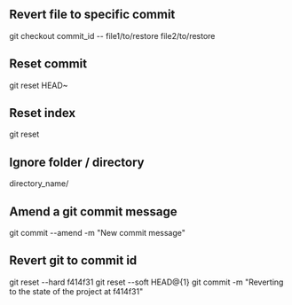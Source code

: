 ## Revert file to specific commit
git checkout commit_id -- file1/to/restore file2/to/restore

## Reset commit
git reset HEAD~

## Reset index
git reset

## Ignore folder / directory
directory_name/

## Amend a git commit message 
git commit --amend -m "New commit message"

## Revert git to commit id
git reset --hard f414f31
git reset --soft HEAD@{1}
git commit -m "Reverting to the state of the project at f414f31"
